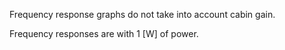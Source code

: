 Frequency response graphs do not take into account cabin gain.

Frequency responses are with 1 [W] of power.